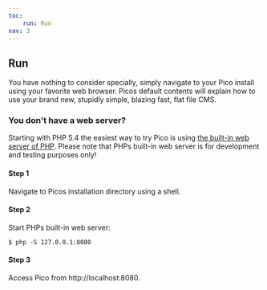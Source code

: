 ```yaml
---
toc:
    run: Run
nav: 3
---
```


## Run

You have nothing to consider specially, simply navigate to your Pico install using your favorite web browser. Picos default contents will explain how to use your brand new, stupidly simple, blazing fast, flat file CMS.

### You don't have a web server?
Starting with PHP 5.4 the easiest way to try Pico is using [the built-in web server of PHP][PHPServer]. Please note that PHPs built-in web server is for development and testing purposes only!

#### Step 1
Navigate to Picos installation directory using a shell.

#### Step 2
Start PHPs built-in web server:
<pre><code>$ php -S 127.0.0.1:8080</code></pre>

#### Step 3
Access Pico from http://localhost:8080.

[PHPServer]: http://php.net/manual/en/features.commandline.webserver.php
